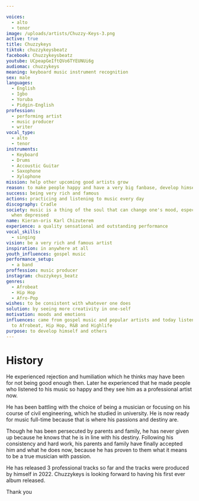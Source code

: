 ```yaml
---

voices:
  - alto
  - tenor
image: /uploads/artists/Chuzzy-Keys-3.png
active: true
title: Chuzzykeys
tiktok: chuzzykeysbeatz
facebook: Chuzzykeysbeatz
youtube: UCpeapGeIftQVo6TYEUNUi6g
audiomac: chuzzykeys
meaning: keyboard music instrument recognition
sex: male
languages:
  - English
  - Igbo
  - Yoruba
  - Pidgin-English
profession:
  - performing artist
  - music producer
  - writer
vocal_type:
  - alto
  - tenor
instruments:
  - Keyboard
  - Drums
  - Accoustic Guitar
  - Saxophone
  - Xylophone
mission: help other upcoming good artists grow
reason: to make people happy and have a very big fanbase, develop himself and others
success: being very rich and famous
actions: practicing and listening to music every day
discography: Cradle
society: music is a thing of the soul that can change one's mood, especially
  when depressed
name: Kieran-oris Karl Chizuterem
experience: a quality sensational and outstanding performance
vocal_skills:
  - singing
vision: be a very rich and famous artist
inspiration: in anywhere at all
youth_influences: gospel music
performance_setup:
  - a band
proffession: music producer
instagram: chuzzykeys_beatz
genres:
  - Afrobeat
  - Hip Hop
  - Afro-Pop
wishes: to be consistent with whatever one does
solution: by seeing more creativity in one-self
motivation: moods and emotions
influences: came from gospel music and popular artists and today listens mostly
  to Afrobeat, Hip Hop, R&B and Highlife
purpose: to develop himself and others
---
```


# History

He experienced rejection and humiliation which he thinks may have been for not being good enough then. Later he experienced that he made people who listened to his music so happy and they see him as a professional artist now.

He has been battling with the choice of being a musician or focusing on his course of civil engineering, which he studied in university. He is now ready for music full-time because that is where his passions and destiny are.

Though he has been persecuted by parents and family, he has never given up because he knows that he is in line with his destiny. Following his consistency and hard work, his parents and family have finally accepted him and what he does now, because he has proven to them what it means to be a true musician with passion.

He has released 3 professional tracks so far and the tracks were produced by himself in 2022. Chuzzykeys is looking forward to having his first ever album released.

Thank you
